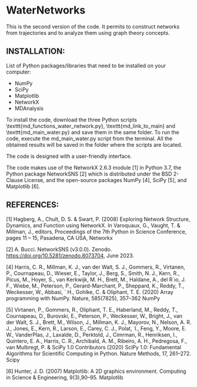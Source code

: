 # WaterNetworks
This is the second version of the code. It permits to construct networks from trajectories and to analyze them using graph theory concepts.


## INSTALLATION: 
List of Python packages/libraries that need to be installed on your computer:

- NumPy
- SciPy
- Matplotlib
- NetworkX
- MDAnalysis

To install the code, download the three Python scripts \texttt{md\_functions\_water\_network.py}, \texttt{md\_link\_to\_main} and \texttt{md\_main\_water.py} and save them in the same folder. To run the code, execute the md_main_water.py script from the terminal. All the obtained results will be saved in the folder where the scripts are located.

The code is designed with a user-friendly interface.

The code makes use of the NetworkX 2.6.3 module [1] in Python 3.7, the Python package NetworkSNS [2] which is distributed under the BSD 2-Clause License, and the open-source packages NumPy [4], SciPy [5], and Matplotlib [6].

## REFERENCES:  
[1] Hagberg, A., Chult, D. S. & Swart, P. (2008) Exploring Network Structure, Dynamics, and Function using NetworkX. In Varoquaux, G., Vaught, T. & Millman, J., editors, Proceedings of the 7th Python in Science Conference, pages 11 – 15, Pasadena, CA USA, Networkx

[2] A. Bucci. NetworkSNS (v3.0.0). Zenodo. https://doi.org/10.5281/zenodo.8073704,
June 2023.

[4] Harris, C. R., Millman, K. J., van der Walt, S. J., Gommers, R., Virtanen, P., Cournapeau, D., Wieser, E., Taylor, J., Berg, S., Smith, N. J., Kern, R., Picus, M., Hoyer, S., van Kerkwijk, M. H., Brett, M., Haldane, A., del R´ıo, J. F., Wiebe, M., Peterson, P., Gerard-Marchant, P., Sheppard, K., Reddy, T., Weckesser, W., Abbasi, ´ H., Gohlke, C. & Oliphant, T. E. (2020) Array programming with NumPy. Nature, 585(7825), 357–362 NumPy

[5] Virtanen, P., Gommers, R., Oliphant, T. E., Haberland, M., Reddy, T., Cournapeau, D., Burovski, E., Peterson, P., Weckesser, W., Bright, J., van der Walt, S. J., Brett, M., Wilson, J., Millman, K. J., Mayorov, N., Nelson, A. R. J., Jones, E., Kern, R., Larson, E., Carey, C. J., Polat, ˙I., Feng, Y., Moore, E. W., VanderPlas, J., Laxalde, D., Perktold, J., Cimrman, R., Henriksen, I., Quintero, E. A., Harris, C. R., Archibald, A. M., Ribeiro, A. H., Pedregosa, F., van Mulbregt, P. & SciPy 1.0 Contributors (2020) SciPy 1.0: Fundamental Algorithms for Scientific Computing in Python. Nature Methods, 17, 261–272. Scipy

[6] Hunter, J. D. (2007) Matplotlib: A 2D graphics environment. Computing in Science & Engineering, 9(3),90–95. Matplotlib
